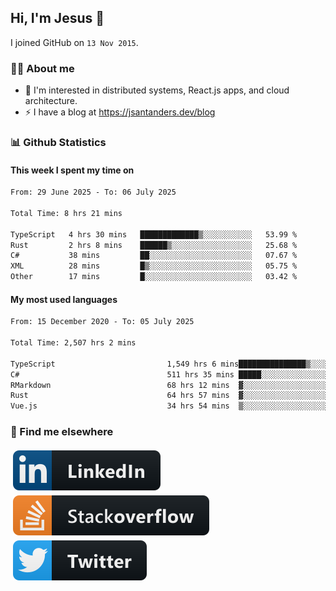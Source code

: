 ## Hi, I'm Jesus 👋

I joined GitHub on `13 Nov 2015`.

<!-- Talking about you -->

### 👨‍💻 About me

- 👦 I'm interested in distributed systems, React.js apps, and cloud architecture.
- ⚡️ I have a blog at <https://jsantanders.dev/blog>

### 📊 Github Statistics

#### This week I spent my time on

<!--START_SECTION:weekly-->

```txt
From: 29 June 2025 - To: 06 July 2025

Total Time: 8 hrs 21 mins

TypeScript   4 hrs 30 mins   █████████████▒░░░░░░░░░░░   53.99 %
Rust         2 hrs 8 mins    ██████▒░░░░░░░░░░░░░░░░░░   25.68 %
C#           38 mins         ██░░░░░░░░░░░░░░░░░░░░░░░   07.67 %
XML          28 mins         █▒░░░░░░░░░░░░░░░░░░░░░░░   05.75 %
Other        17 mins         █░░░░░░░░░░░░░░░░░░░░░░░░   03.42 %
```

<!--END_SECTION:weekly-->

#### My most used languages

<!--START_SECTION:alltime-->

```txt
From: 15 December 2020 - To: 05 July 2025

Total Time: 2,507 hrs 2 mins

TypeScript                         1,549 hrs 6 mins███████████████▒░░░░░░░░░   61.79 %
C#                                 511 hrs 35 mins █████░░░░░░░░░░░░░░░░░░░░   20.41 %
RMarkdown                          68 hrs 12 mins  ▓░░░░░░░░░░░░░░░░░░░░░░░░   02.72 %
Rust                               64 hrs 57 mins  ▓░░░░░░░░░░░░░░░░░░░░░░░░   02.59 %
Vue.js                             34 hrs 54 mins  ▒░░░░░░░░░░░░░░░░░░░░░░░░   01.39 %
```

<!--END_SECTION:alltime-->

### 📢 Find me elsewhere

<p>
  <a target="_blank" href="https://linkedin.com/in/jsantanders">
    <img src="https://github.com/jsantanders/jsantanders/blob/master/img/linkedin.svg" alt="LinkedIn" style="vertical-align:top; margin:4px">
  </a>
  
  <a target="_blank" href="https://stackoverflow.com/users/7318331/jesus-santander">
    <img src="https://github.com/jsantanders/jsantanders/blob/master/img/stackoverflow.svg" alt="StackOverflow" style="vertical-align:top; margin:4px">
  </a>
  
  <a target="_blank" href="http://twitter.com/jsantanders">
    <img src="https://github.com/jsantanders/jsantanders/blob/master/img/twitter.svg" alt="Twitter" style="vertical-align:top; margin:4px">
  </a>
</p>
